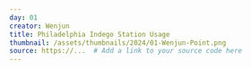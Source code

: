```yaml
---
day: 01
creator: Wenjun
title: Philadelphia Indego Station Usage
thumbnail: /assets/thumbnails/2024/01-Wenjun-Point.png
source: https://...  # Add a link to your source code here
---
```

